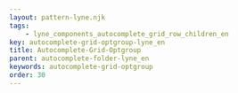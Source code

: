 ```yaml
---
layout: pattern-lyne.njk
tags: 
    - lyne_components_autocomplete_grid_row_children_en
key: autocomplete-grid-optgroup-lyne_en
title: Autocomplete-Grid-Optgroup
parent: autocomplete-folder-lyne_en
keywords: autocomplete-grid-optgroup
order: 30
---
```

